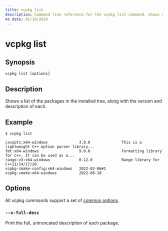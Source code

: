 ```yaml
---
title: vcpkg list
description: Command line reference for the vcpkg list command. Shows a list of the packages in the installed tree, along with the version and description of each.
ms.date: 01/10/2024
---
```

# vcpkg list

## Synopsis

```console
vcpkg list [options]
```

## Description

Shows a list of the packages in the installed tree, along with the version and description of each.

## Example

```console
$ vcpkg list

cxxopts:x64-windows              3.0.0              This is a lightweight C++ option parser library...
fmt:x64-windows                  9.0.0              Formatting library for C++. It can be used as a...
range-v3:x64-windows             0.12.0             Range library for C++11/14/17/20.
vcpkg-cmake-config:x64-windows   2022-02-06#1
vcpkg-cmake:x64-windows          2022-08-18
```

## Options

All vcpkg commands support a set of [common options](common-options.md).

### `--x-full-desc`

Print the full, untruncated description of each package.
